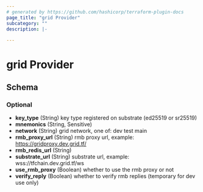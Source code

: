 ```yaml
---
# generated by https://github.com/hashicorp/terraform-plugin-docs
page_title: "grid Provider"
subcategory: ""
description: |-
  
---
```


# grid Provider





<!-- schema generated by tfplugindocs -->
## Schema

### Optional

- **key_type** (String) key type registered on substrate (ed25519 or sr25519)
- **mnemonics** (String, Sensitive)
- **network** (String) grid network, one of: dev test main
- **rmb_proxy_url** (String) rmb proxy url, example: https://gridproxy.dev.grid.tf/
- **rmb_redis_url** (String)
- **substrate_url** (String) substrate url, example: wss://tfchain.dev.grid.tf/ws
- **use_rmb_proxy** (Boolean) whether to use the rmb proxy or not
- **verify_reply** (Boolean) whether to verify rmb replies (temporary for dev use only)
